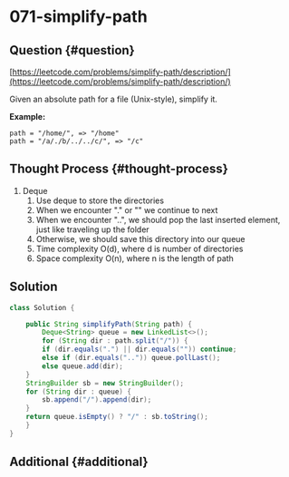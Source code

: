 # 071-simplify-path

## Question {#question}

[https://leetcode.com/problems/simplify-path/description/](https://leetcode.com/problems/simplify-path/description/)

Given an absolute path for a file \(Unix-style\), simplify it.

**Example:**

```text
path = "/home/", => "/home"
path = "/a/./b/../../c/", => "/c"
```

## Thought Process {#thought-process}

1. Deque
   1. Use deque to store the directories
   2. When we encounter "." or "" we continue to next
   3. When we encounter "..", we should pop the last inserted element, just like traveling up the folder
   4. Otherwise, we should save this directory into our queue
   5. Time complexity O\(d\), where d is number of directories
   6. Space complexity O\(n\), where n is the length of path

## Solution

```java
class Solution {

    public String simplifyPath(String path) {
        Deque<String> queue = new LinkedList<>();
        for (String dir : path.split("/")) {
        if (dir.equals(".") || dir.equals("")) continue;
        else if (dir.equals("..")) queue.pollLast();
        else queue.add(dir);
    }
    StringBuilder sb = new StringBuilder();
    for (String dir : queue) {
        sb.append("/").append(dir);
    }
    return queue.isEmpty() ? "/" : sb.toString();
    }
}
```

## Additional {#additional}


